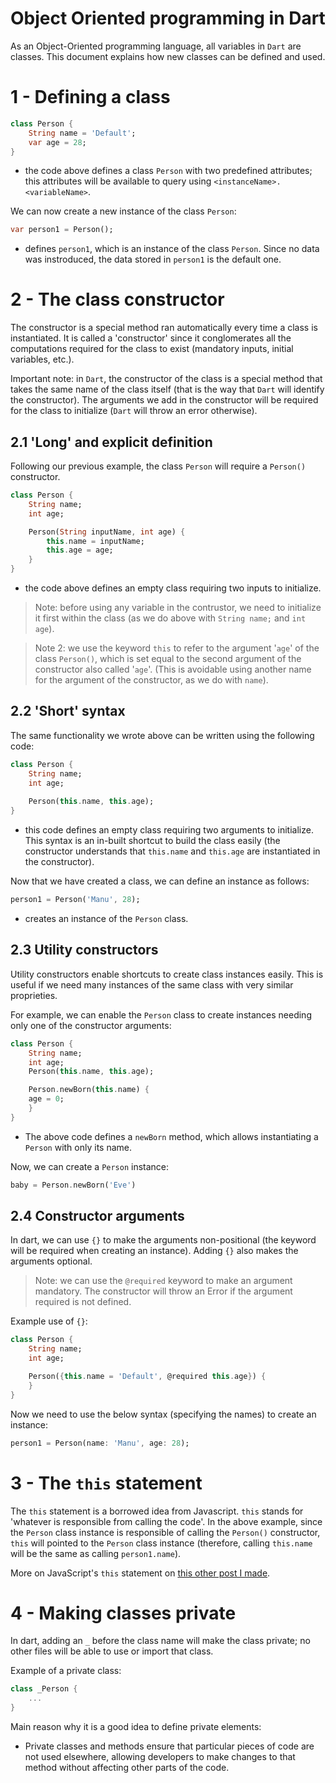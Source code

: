 # Object Oriented programming in Dart

As an Object-Oriented programming language, all variables in `Dart` are classes.
This document explains how new classes can be defined and used.
# 1 - Defining a class

```dart
class Person {
    String name = 'Default';
    var age = 28;
}
```
- the code above defines a class `Person` with two predefined attributes; this
  attributes will be available to query using `<instanceName>.<variableName>`.

We can now create a new instance of the class `Person`:
```dart
var person1 = Person();
```
- defines `person1`, which is an instance of the class `Person`. Since no data was
  instroduced, the data stored in `person1` is the default one.

# 2 - The class constructor

The constructor is a special method ran automatically every time a class is
instantiated. It is called a 'constructor' since it conglomerates all the
computations required for the class to exist (mandatory inputs, initial variables,
etc.).

Important note: in `Dart`, the constructor of the class is a special method that
takes the same name of the class itself (that is the way that `Dart` will identify
the constructor). The arguments we add in the constructor will be required for the
class to initialize (`Dart` will throw an error otherwise).

## 2.1 'Long' and explicit definition

Following our previous example, the class `Person` will require a `Person()`
constructor. 

```dart
class Person {
    String name;
    int age;

    Person(String inputName, int age) {
        this.name = inputName;
        this.age = age;
    }
}
```
- the code above defines an empty class requiring two inputs to initialize.

> Note: before using any variable in the contrustor, we need to initialize it first
> within the class (as we do above with `String name;` and `int age`).

> Note 2: we use the keyword `this` to refer to the argument '`age`' of the class
> `Person()`, which is set equal to the second argument of the constructor also called
> '`age`'. (This is avoidable using another name for the argument of the constructor,
> as we do with `name`).

## 2.2 'Short' syntax

The same functionality we wrote above can be written using the following code:

```dart
class Person {
    String name;
    int age;
    
    Person(this.name, this.age);
}
```
- this code defines an empty class requiring two arguments to initialize. This syntax
  is an in-built shortcut to build the class easily (the constructor understands that
  `this.name` and `this.age` are instantiated in the constructor).

Now that we have created a class, we can define an instance as follows:

```dart
person1 = Person('Manu', 28);
```
- creates an instance of the `Person` class.

## 2.3 Utility constructors

Utility constructors enable shortcuts to create class instances easily.
This is useful if we need many instances of the same class with very similar
proprieties.

For example, we can enable the `Person` class to create instances needing only one
of the constructor arguments:

```dart
class Person {
    String name;
    int age;
    Person(this.name, this.age);

    Person.newBorn(this.name) {
    age = 0;
    }
}
```
- The above code defines a `newBorn` method, which allows instantiating a `Person`
  with only its name.

Now, we can create a `Person` instance:

```dart
baby = Person.newBorn('Eve')
```

## 2.4 Constructor arguments

In dart, we can use `{}` to make the arguments non-positional (the keyword will be
required when creating an instance). Adding `{}` also makes the arguments optional.

> Note: we can use the `@required` keyword to make an argument mandatory. The
> constructor will throw an Error if the argument required is not defined.

Example use of `{}`:

```dart
class Person {
    String name;
    int age;

    Person({this.name = 'Default', @required this.age}) {
    }
}
```

Now we need to use the below syntax (specifying the names) to create an instance:

```dart
person1 = Person(name: 'Manu', age: 28);
```

# 3 - The `this` statement

The `this` statement is a borrowed idea from Javascript. `this` stands for 'whatever is
responsible from calling the code'. In the above example, since the `Person` class
instance is responsible of calling the `Person()` constructor, `this` will pointed to
the `Person` class instance (therefore, calling `this.name` will be the same as calling
`person1.name`).

More on JavaScript's `this` statement on
[this other post I made](https://github.com/lombardero/cheatsheets/blob/master/4-javascript/2-objects-js.md#23-the-this-statement).

# 4 - Making classes private

In dart, adding an `_` before the class name will make the class private; no other files
will be able to use or import that class. 

Example of a private class:
```dart
class _Person {
    ...
}
```

Main reason why it is a good idea to define private elements:
- Private classes and methods ensure that particular pieces of code are not used
  elsewhere, allowing developers to make changes to that method without affecting
  other parts of the code.
